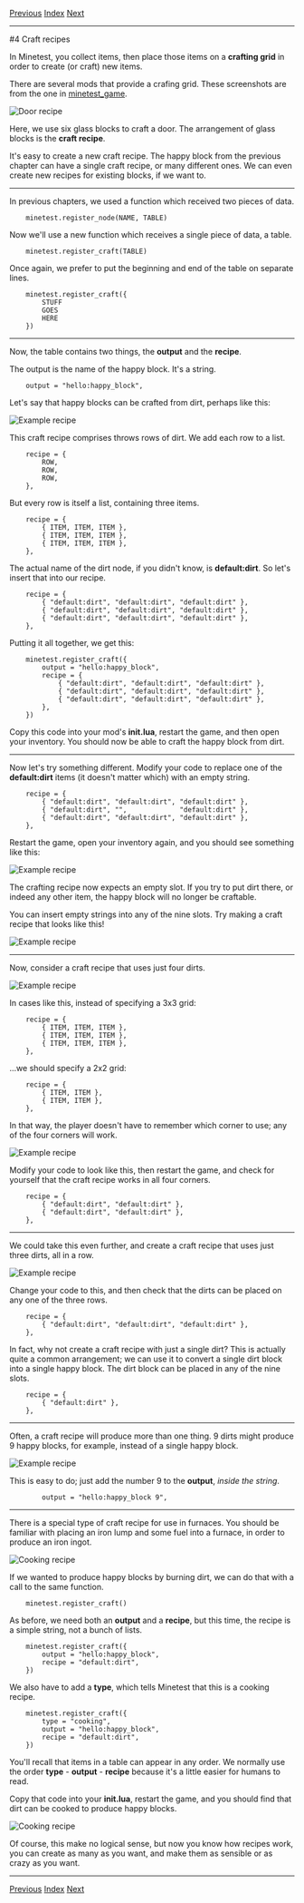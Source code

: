 [Previous](ch03.html) [Index](index.html) [Next](ch05.html)

---

#4 Craft recipes

In Minetest, you collect items, then place those items on a **crafting grid** in order to create (or craft) new items.

There are several mods that provide a crafing grid. These screenshots are from the one in [minetest_game](https://content.minetest.net/packages/Minetest/minetest_game/).

![Door recipe](img/ch04/door_recipe.png)

Here, we use six glass blocks to craft a door. The arrangement of glass blocks is the **craft recipe**.

It's easy to create a new craft recipe. The happy block from the previous chapter can have a single craft recipe, or many different ones. We can even create new recipes for existing blocks, if we want to.

---

In previous chapters, we used a function which received two pieces of data.

        minetest.register_node(NAME, TABLE)

Now we'll use a new function which receives a single piece of data, a table.

        minetest.register_craft(TABLE)

Once again, we prefer to put the beginning and end of the table on separate lines.

        minetest.register_craft({
            STUFF
            GOES
            HERE
        })

---

Now, the table contains two things, the **output** and the **recipe**.

The output is the name of the happy block. It's a string.

        output = "hello:happy_block",

Let's say that happy blocks can be crafted from dirt, perhaps like this:

![Example recipe](img/ch04/recipe1.png)

This craft recipe comprises throws rows of dirt. We add each row to a list.

        recipe = {
            ROW,
            ROW,
            ROW,
        },

But every row is itself a list, containing three items.

        recipe = {
            { ITEM, ITEM, ITEM },
            { ITEM, ITEM, ITEM },
            { ITEM, ITEM, ITEM },
        },

The actual name of the dirt node, if you didn't know, is **default:dirt**. So let's insert that into our recipe.

        recipe = {
            { "default:dirt", "default:dirt", "default:dirt" },
            { "default:dirt", "default:dirt", "default:dirt" },
            { "default:dirt", "default:dirt", "default:dirt" },
        },

Putting it all together, we get this:

        minetest.register_craft({
            output = "hello:happy_block",
            recipe = {
                { "default:dirt", "default:dirt", "default:dirt" },
                { "default:dirt", "default:dirt", "default:dirt" },
                { "default:dirt", "default:dirt", "default:dirt" },
            },
        })

Copy this code into your mod's **init.lua**, restart the game, and then open your inventory. You should now be able to craft the happy block from dirt.

---

Now let's try something different. Modify your code to replace one of the **default:dirt** items (it doesn't matter which) with an empty string.

        recipe = {
            { "default:dirt", "default:dirt", "default:dirt" },
            { "default:dirt", "",             "default:dirt" },
            { "default:dirt", "default:dirt", "default:dirt" },
        },

Restart the game, open your inventory again, and you should see something like this:

![Example recipe](img/ch04/recipe2.png)

The crafting recipe now expects an empty slot. If you try to put dirt there, or indeed any other item, the happy block will no longer be craftable.

You can insert empty strings into any of the nine slots. Try making a craft recipe that looks like this!

![Example recipe](img/ch04/recipe3.png)

---

Now, consider a craft recipe that uses just four dirts.

![Example recipe](img/ch04/recipe4.png)

In cases like this, instead of specifying a 3x3 grid:

        recipe = {
            { ITEM, ITEM, ITEM },
            { ITEM, ITEM, ITEM },
            { ITEM, ITEM, ITEM },
        },

...we should specify a 2x2 grid:

        recipe = {
            { ITEM, ITEM },
            { ITEM, ITEM },
        },

In that way, the player doesn't have to remember which corner to use; any of the four corners will work.

![Example recipe](img/ch04/recipe5.png)

Modify your code to look like this, then restart the game, and check for yourself that the craft recipe works in all four corners.

        recipe = {
            { "default:dirt", "default:dirt" },
            { "default:dirt", "default:dirt" },
        },

---

We could take this even further, and create a craft recipe that uses just three dirts, all in a row.

![Example recipe](img/ch04/recipe6.png)

Change your code to this, and then check that the dirts can be placed on any one of the three rows.

        recipe = {
            { "default:dirt", "default:dirt", "default:dirt" },
        },

In fact, why not create a craft recipe with just a single dirt? This is actually quite a common arrangement; we can use it to convert a single dirt block into a single happy block. The dirt block can be placed in any of the nine slots.

        recipe = {
            { "default:dirt" },
        },

---

Often, a craft recipe will produce more than one thing. 9 dirts might produce 9 happy blocks, for example, instead of a single happy block.

![Example recipe](img/ch04/recipe7.png)

This is easy to do; just add the number 9 to the **output**, *inside the string*.

            output = "hello:happy_block 9",

---

There is a special type of craft recipe for use in furnaces. You should be familiar with placing an iron lump and some fuel into a furnace, in order to produce an iron ingot.

![Cooking recipe](img/ch04/cooking_recipe.png)

If we wanted to produce happy blocks by burning dirt, we can do that with a call to the same function.

        minetest.register_craft()

As before, we need both an **output** and a **recipe**, but this time, the recipe is a simple string, not a bunch of lists.

        minetest.register_craft({
            output = "hello:happy_block",
            recipe = "default:dirt",
        })

We also have to add a **type**, which tells Minetest that this is a cooking recipe.

        minetest.register_craft({
            type = "cooking",
            output = "hello:happy_block",
            recipe = "default:dirt",
        })

You'll recall that items in a table can appear in any order. We normally use the order **type** - **output** - **recipe** because it's a little easier for humans to read.

Copy that code into your **init.lua**, restart the game, and you should find that dirt can be cooked to produce happy blocks.

![Cooking recipe](img/ch04/cooking_recipe2.png)

Of course, this make no logical sense, but now you know how recipes work, you can create as many as you want, and make them as sensible or as crazy as you want.

---

[Previous](ch03.html) [Index](index.html) [Next](ch05.html)
